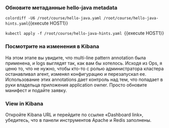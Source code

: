 ### Обновите метаданные hello-java metadata

`colordiff -U6 /root/course/hello-java.yaml /root/course/hello-java-hints.yaml`{{execute HOST1}}

`kubectl apply -f /root/course/hello-java-hints.yaml `{{execute HOST1}}

### Посмотрите на изменения в Kibana
На этом этапе вы увидите, что multi-line pattern annotation была применена, и logs выглядят так, как вам бы хотелось. Исходя из Ops, я ценю то, что не нужно, чтобы кто-то с ролью администратора кластера останавливал агент, изменял конфигурацию и перезапускал ее. Использование этих annotations дает контроль над тем, что попадает в руки владельца приложения application owner. Просто обновите манифест и подайте заявку.


### View in Kibana

Откройте Kibana URL и перейдите по ссылке «Dashboard link», убедитесь, что в панели инструментов Apache и Redis заполнены.
